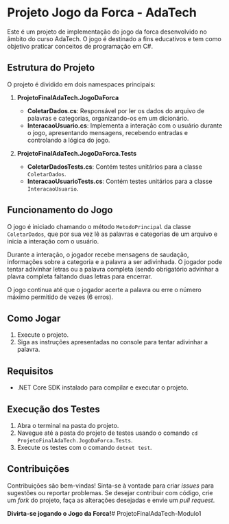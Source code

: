 # Projeto Jogo da Forca - AdaTech

Este é um projeto de implementação do jogo da forca desenvolvido no âmbito do curso AdaTech. O jogo é destinado a fins educativos e tem como objetivo praticar conceitos de programação em C#.

## Estrutura do Projeto

O projeto é dividido em dois namespaces principais:

1. **ProjetoFinalAdaTech.JogoDaForca**
   - **ColetarDados.cs**: Responsável por ler os dados do arquivo de palavras e categorias, organizando-os em um dicionário.
   - **InteracaoUsuario.cs**: Implementa a interação com o usuário durante o jogo, apresentando mensagens, recebendo entradas e controlando a lógica do jogo.

2. **ProjetoFinalAdaTech.JogoDaForca.Tests**
   - **ColetarDadosTests.cs**: Contém testes unitários para a classe `ColetarDados`.
   - **InteracaoUsuarioTests.cs**: Contém testes unitários para a classe `InteracaoUsuario`.

## Funcionamento do Jogo

O jogo é iniciado chamando o método `MetodoPrincipal` da classe `ColetarDados`, que por sua vez lê as palavras e categorias de um arquivo e inicia a interação com o usuário.

Durante a interação, o jogador recebe mensagens de saudação, informações sobre a categoria e a palavra a ser adivinhada. O jogador pode tentar adivinhar letras ou a palavra completa (sendo obrigatório advinhar a plavra completa faltando duas letras para encerrar.

O jogo continua até que o jogador acerte a palavra ou erre o número máximo permitido de vezes (6 erros).

## Como Jogar

1. Execute o projeto.
2. Siga as instruções apresentadas no console para tentar adivinhar a palavra.

## Requisitos

- .NET Core SDK instalado para compilar e executar o projeto.

## Execução dos Testes

1. Abra o terminal na pasta do projeto.
2. Navegue até a pasta do projeto de testes usando o comando `cd ProjetoFinalAdaTech.JogoDaForca.Tests`.
3. Execute os testes com o comando `dotnet test`.

## Contribuições

Contribuições são bem-vindas! Sinta-se à vontade para criar _issues_ para sugestões ou reportar problemas. Se desejar contribuir com código, crie um _fork_ do projeto, faça as alterações desejadas e envie um _pull request_.


**Divirta-se jogando o Jogo da Forca!**# ProjetoFinalAdaTech-Modulo1
